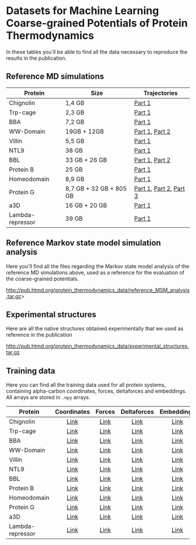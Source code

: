 # Datasets for Machine Learning Coarse-grained Potentials of Protein Thermodynamics

In these tables you'll be able to find all the data necessary to reproduce the results in the publication.

## Reference MD simulations

| Protein | Size | Trajectories |
| --------- | ------ | ------------ |
| Chignolin | 1,4 GB | [Part 1](pub.htmd.org/protein_thermodynamics_data/reference_trajectories/chignolin_trajectories.tar.gz) |
| Trp-cage | 2,3 GB | [Part 1](pub.htmd.org/protein_thermodynamics_data/reference_trajectories/trpcage_trajectories.tar.gz) |
| BBA | 7,2 GB | [Part 1](pub.htmd.org/protein_thermodynamics_data/reference_trajectories/bba_trajectories.tar.gz) |
| WW-Domain | 19GB + 12GB | [Part 1](pub.htmd.org/protein_thermodynamics_data/reference_trajectories/wwdomain_1_trajectories.tar.gz), [Part 2](pub.htmd.org/protein_thermodynamics_data/reference_trajectories/wwdomain_2_trajectories.tar.gz) |
| Villin | 5,5 GB | [Part 1](pub.htmd.org/protein_thermodynamics_data/reference_trajectories/villin_trajectories.tar.gz) |
| NTL9 | 38 GB | [Part 1](pub.htmd.org/protein_thermodynamics_data/reference_trajectories/ntl9_trajectories.tar.gz) |
| BBL | 33 GB + 26 GB| [Part 1](pub.htmd.org/protein_thermodynamics_data/reference_trajectories/bbl_1_trajectories.tar.gz), [Part 2](pub.htmd.org/protein_thermodynamics_data/reference_trajectories/wwdomain_2_trajectories.tar.gz) |
| Protein B | 25 GB | [Part 1](pub.htmd.org/protein_thermodynamics_data/reference_trajectories/proteinb_trajectories.tar.gz) |
| Homeodomain | 8,9 GB| [Part 1](pub.htmd.org/protein_thermodynamics_data/reference_trajectories/wwdomain_1_trajectories.tar.gz) |
| Protein G | 8,7 GB + 32 GB + 805 GB| [Part 1](pub.htmd.org/protein_thermodynamics_data/reference_trajectories/proteing_1_trajectories.tar.gz), [Part 2](pub.htmd.org/protein_thermodynamics_data/reference_trajectories/proteing_2_trajectories.tar.gz), [Part 3](pub.htmd.org/protein_thermodynamics_data/reference_trajectories/proteing_3_trajectories.tar.gz)  |
| a3D | 16 GB + 20 GB| [Part 1](pub.htmd.org/protein_thermodynamics_data/reference_trajectories/a3D_trajectories.tar.gz) |
| Lambda-repressor | 39 GB | [Part 1](pub.htmd.org/protein_thermodynamics_data/reference_trajectories/lambda_trajectories.tar.gz)  |

## Reference Markov state model simulation analysis

Here you'll find all the files regarding the Markov state model analysis of the reference MD simulations above, used as a reference for the evaluation of the coarse-grained potentials.

<http://pub.htmd.org/protein_thermodynamics_data/reference_MSM_analysis.tar.gz>>

## Experimental structures

Here are all the native structures obtained experimentally that we used as reference in the publication

<http://pub.htmd.org/protein_thermodynamics_data/experimental_structures.tar.gz>

## Training data

Here you can find all the training data used for all protein systems, containing alpha-carbon coordinates, forces, deltaforces and embeddings. All arrays are stored in `.npy` arrays.

| Protein | Coordinates| Forces | Deltaforces | Embeddings |
| --------- | :----: | :----------: | :---------: | :------: |
| Chignolin | [Link](pub.htmd.org/protein_thermodynamics_data/training_data/chignolin_ca_coords.npy) | [Link](pub.htmd.org/protein_thermodynamics_data/training_data/chignolin_ca_forces.npy) | [Link](pub.htmd.org/protein_thermodynamics_data/training_data/chignolin_ca_deltaforces.npy) | [Link](pub.htmd.org/protein_thermodynamics_data/training_data/chignolin_ca_embeddings.npy) |
| Trp-cage | [Link](pub.htmd.org/protein_thermodynamics_data/training_data/trpcage_ca_coords.npy) | [Link](pub.htmd.org/protein_thermodynamics_data/training_data/trpcage_ca_forces.npy) | [Link](pub.htmd.org/protein_thermodynamics_data/training_data/trpcage_ca_deltaforces.npy) | [Link](pub.htmd.org/protein_thermodynamics_data/training_data/trpcage_ca_embeddings.npy) |
| BBA | [Link](pub.htmd.org/protein_thermodynamics_data/training_data/bba_ca_coords.npy) | [Link](pub.htmd.org/protein_thermodynamics_data/training_data/bba_ca_forces.npy) | [Link](pub.htmd.org/protein_thermodynamics_data/training_data/bba_ca_deltaforces.npy) | [Link](pub.htmd.org/protein_thermodynamics_data/training_data/bba_ca_embeddings.npy) |
| WW-Domain| [Link](pub.htmd.org/protein_thermodynamics_data/training_data/wwdomain_ca_coords.npy) | [Link](pub.htmd.org/protein_thermodynamics_data/training_data/wwdomain_ca_forces.npy) | [Link](pub.htmd.org/protein_thermodynamics_data/training_data/wwdomain_ca_deltaforces.npy) | [Link](pub.htmd.org/protein_thermodynamics_data/training_data/wwdomain_ca_embeddings.npy) |
| Villin | [Link](pub.htmd.org/protein_thermodynamics_data/training_data/villin_ca_coords.npy) | [Link](pub.htmd.org/protein_thermodynamics_data/training_data/villin_ca_forces.npy) | [Link](pub.htmd.org/protein_thermodynamics_data/training_data/villin_ca_deltaforces.npy) | [Link](pub.htmd.org/protein_thermodynamics_data/training_data/villin_ca_embeddings.npy) |
| NTL9 | [Link](pub.htmd.org/protein_thermodynamics_data/training_data/ntl9_ca_coords.npy) | [Link](pub.htmd.org/protein_thermodynamics_data/training_data/ntl9_ca_forces.npy) | [Link](pub.htmd.org/protein_thermodynamics_data/training_data/ntl9_ca_deltaforces.npy) | [Link](pub.htmd.org/protein_thermodynamics_data/training_data/ntl9_ca_embeddings.npy) |
| BBL | [Link](pub.htmd.org/protein_thermodynamics_data/training_data/bbl_ca_coords.npy) | [Link](pub.htmd.org/protein_thermodynamics_data/training_data/bbl_ca_forces.npy) | [Link](pub.htmd.org/protein_thermodynamics_data/training_data/bbl_ca_deltaforces.npy) | [Link](pub.htmd.org/protein_thermodynamics_data/training_data/bbl_ca_embeddings.npy) |
| Protein B | [Link](pub.htmd.org/protein_thermodynamics_data/training_data/proteinb_ca_coords.npy) | [Link](pub.htmd.org/protein_thermodynamics_data/training_data/proteinb_ca_forces.npy) | [Link](pub.htmd.org/protein_thermodynamics_data/training_data/proteinb_ca_deltaforces.npy) | [Link](pub.htmd.org/protein_thermodynamics_data/training_data/proteinb_ca_embeddings.npy) |
| Homeodomain | [Link](pub.htmd.org/protein_thermodynamics_data/training_data/homeodomain_ca_coords.npy) | [Link](pub.htmd.org/protein_thermodynamics_data/training_data/homeodomain_ca_forces.npy) | [Link](pub.htmd.org/protein_thermodynamics_data/training_data/homeodomain_ca_deltaforces.npy) | [Link](pub.htmd.org/protein_thermodynamics_data/training_data/homeodomain_ca_embeddings.npy) |
| Protein G | [Link](pub.htmd.org/protein_thermodynamics_data/training_data/proteing_ca_coords.npy) | [Link](pub.htmd.org/protein_thermodynamics_data/training_data/proteing_ca_forces.npy) | [Link](pub.htmd.org/protein_thermodynamics_data/training_data/proteing_ca_deltaforces.npy) | [Link](pub.htmd.org/protein_thermodynamics_data/training_data/proteing_ca_embeddings.npy) |
| a3D | [Link](pub.htmd.org/protein_thermodynamics_data/training_data/a3d_ca_coords.npy) | [Link](pub.htmd.org/protein_thermodynamics_data/training_data/a3d_ca_forces.npy) | [Link](pub.htmd.org/protein_thermodynamics_data/training_data/a3d_ca_deltaforces.npy) | [Link](pub.htmd.org/protein_thermodynamics_data/training_data/a3d_ca_embeddings.npy) |
| Lambda-repressor | [Link](pub.htmd.org/protein_thermodynamics_data/training_data/lambda_ca_coords.npy) | [Link](pub.htmd.org/protein_thermodynamics_data/training_data/lambda_ca_forces.npy) | [Link](pub.htmd.org/protein_thermodynamics_data/training_data/lambda_ca_deltaforces.npy) | [Link](pub.htmd.org/protein_thermodynamics_data/training_data/lambda_ca_embeddings.npy) |
